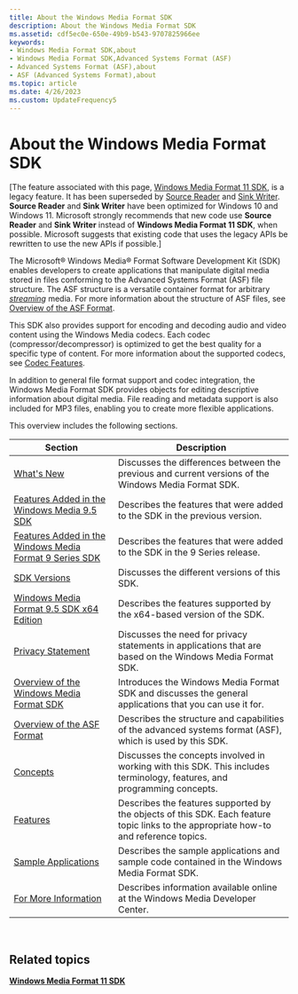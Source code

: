 ```yaml
---
title: About the Windows Media Format SDK
description: About the Windows Media Format SDK
ms.assetid: cdf5ec0e-650e-49b9-b543-9707825966ee
keywords:
- Windows Media Format SDK,about
- Windows Media Format SDK,Advanced Systems Format (ASF)
- Advanced Systems Format (ASF),about
- ASF (Advanced Systems Format),about
ms.topic: article
ms.date: 4/26/2023
ms.custom: UpdateFrequency5
---
```


# About the Windows Media Format SDK

\[The feature associated with this page, [Windows Media Format 11 SDK](/windows/win32/wmformat/windows-media-format-11-sdk), is a legacy feature. It has been superseded by [Source Reader](/windows/win32/medfound/source-reader) and [Sink Writer](/windows/win32/medfound/sink-writer). **Source Reader** and **Sink Writer** have been optimized for Windows 10 and Windows 11. Microsoft strongly recommends that new code use **Source Reader** and **Sink Writer** instead of **Windows Media Format 11 SDK**, when possible. Microsoft suggests that existing code that uses the legacy APIs be rewritten to use the new APIs if possible.\]

The Microsoft® Windows Media® Format Software Development Kit (SDK) enables developers to create applications that manipulate digital media stored in files conforming to the Advanced Systems Format (ASF) file structure. The ASF structure is a versatile container format for arbitrary [*streaming*](wmformat-glossary.md) media. For more information about the structure of ASF files, see [Overview of the ASF Format](overview-of-the-asf-format.md).

This SDK also provides support for encoding and decoding audio and video content using the Windows Media codecs. Each codec (compressor/decompressor) is optimized to get the best quality for a specific type of content. For more information about the supported codecs, see [Codec Features](codec-features.md).

In addition to general file format support and codec integration, the Windows Media Format SDK provides objects for editing descriptive information about digital media. File reading and metadata support is also included for MP3 files, enabling you to create more flexible applications.

This overview includes the following sections.



| Section                                                                                                                | Description                                                                                                                           |
|------------------------------------------------------------------------------------------------------------------------|---------------------------------------------------------------------------------------------------------------------------------------|
| [What's New](whats-new.md)                                                                                            | Discusses the differences between the previous and current versions of the Windows Media Format SDK.                                  |
| [Features Added in the Windows Media 9.5 SDK](features-added-in-the-windows-media-9-5-sdk.md)                         | Describes the features that were added to the SDK in the previous version.                                                            |
| [Features Added in the Windows Media Format 9 Series SDK](features-added-in-the-windows-media-format-9-series-sdk.md) | Describes the features that were added to the SDK in the 9 Series release.                                                            |
| [SDK Versions](sdk-versions.md)                                                                                       | Discusses the different versions of this SDK.                                                                                         |
| [Windows Media Format 9.5 SDK x64 Edition](windows-media-format-9-5-sdk-x64-edition.md)                               | Describes the features supported by the x64-based version of the SDK.                                                                 |
| [Privacy Statement](privacy-statement.md)                                                                             | Discusses the need for privacy statements in applications that are based on the Windows Media Format SDK.                             |
| [Overview of the Windows Media Format SDK](overview-of-the-windows-media-format-sdk.md)                               | Introduces the Windows Media Format SDK and discusses the general applications that you can use it for.                               |
| [Overview of the ASF Format](overview-of-the-asf-format.md)                                                           | Describes the structure and capabilities of the advanced systems format (ASF), which is used by this SDK.                             |
| [Concepts](concepts.md)                                                                                               | Discusses the concepts involved in working with this SDK. This includes terminology, features, and programming concepts.              |
| [Features](features.md)                                                                                               | Describes the features supported by the objects of this SDK. Each feature topic links to the appropriate how-to and reference topics. |
| [Sample Applications](sample-applications.md)                                                                         | Describes the sample applications and sample code contained in the Windows Media Format SDK.                                          |
| [For More Information](for-more-information.md)                                                                       | Describes information available online at the Windows Media Developer Center.                                                         |



 

## Related topics

<dl> <dt>

[**Windows Media Format 11 SDK**](windows-media-format-11-sdk.md)
</dt> </dl>

 

 




